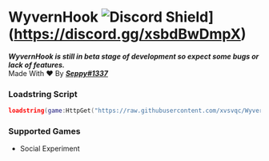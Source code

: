 # WyvernHook ![Discord Shield](https://discordapp.com/api/guilds/1002383772399980654/widget.png)](https://discord.gg/xsbdBwDmpX)

***WyvernHook is still in beta stage of development so expect some bugs or lack of features.***  
Made With ❤️ By ***[Seppy#1337](https://discord.com/users/996502677607436309)***

### Loadstring Script
```lua
loadstring(game:HttpGet("https://raw.githubusercontent.com/xvsvqc/WyvernHook/main/Script.lua"))()
```
### Supported Games
- Social Experiment
